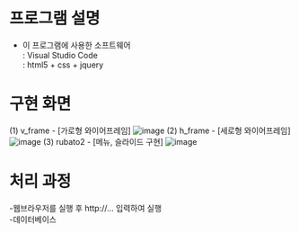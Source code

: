 # 프로그램 설명
- 이 프로그램에 사용한 소프트웨어<br>
: Visual Studio Code<br>
: html5 + css + jquery


# 구현 화면
<!-- windows key + shift + s -->
(1) v_frame - [가로형 와이어프레임]
![image](https://user-images.githubusercontent.com/62008219/160993508-eaee7f3c-d88e-464d-afb7-378dd1dd8ac1.png)
(2) h_frame - [세로형 와이어프레임]
![image](https://user-images.githubusercontent.com/62008219/160992772-ce15afbc-78ac-4923-9910-173df907e5f4.png)
(3) rubato2 - [메뉴, 슬라이드 구현]
![image](https://user-images.githubusercontent.com/62008219/160993042-a74c8e95-93ae-480a-a020-5f919debafde.png)


# 처리 과정
-웹브라우저를 실행 후 http://... 입력하여 실행<br>
-데이터베이스
